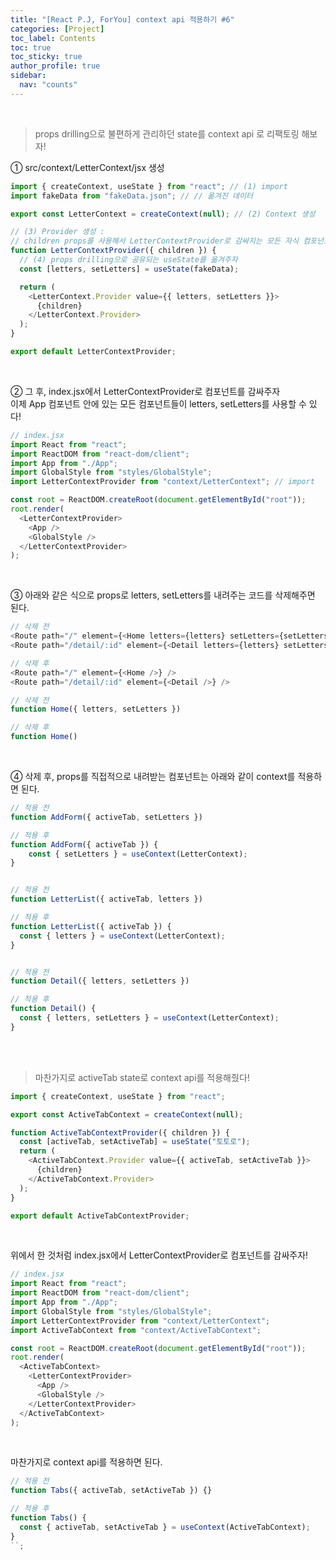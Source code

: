 ```yaml
---
title: "[React P.J, ForYou] context api 적용하기 #6"
categories: [Project]
toc_label: Contents
toc: true
toc_sticky: true
author_profile: true
sidebar:
  nav: "counts"
---
```


<br>

> props drilling으로 불편하게 관리하던 state를 context api 로 리팩토링 해보자!

① src/context/LetterContext/jsx 생성

```js
import { createContext, useState } from "react"; // (1) import
import fakeData from "fakeData.json"; // // 옮겨진 데이터

export const LetterContext = createContext(null); // (2) Context 생성

// (3) Provider 생성 :
// children props를 사용해서 LetterContextProvider로 감싸지는 모든 자식 컴포넌트들이 value 값을 공유할 수 있도록 한다.
function LetterContextProvider({ children }) {
  // (4) props drilling으로 공유되는 useState를 옮겨주자
  const [letters, setLetters] = useState(fakeData);

  return (
    <LetterContext.Provider value={{ letters, setLetters }}>
      {children}
    </LetterContext.Provider>
  );
}

export default LetterContextProvider;
```

<br>

② 그 후, index.jsx에서 LetterContextProvider로 컴포넌트를 감싸주자<br>
이제 App 컴포넌트 안에 있는 모든 컴포넌트들이 letters, setLetters를 사용할 수 있다!

```js
// index.jsx
import React from "react";
import ReactDOM from "react-dom/client";
import App from "./App";
import GlobalStyle from "styles/GlobalStyle";
import LetterContextProvider from "context/LetterContext"; // import

const root = ReactDOM.createRoot(document.getElementById("root"));
root.render(
  <LetterContextProvider>
    <App />
    <GlobalStyle />
  </LetterContextProvider>
);
```

<br>

③ 아래와 같은 식으로 props로 letters, setLetters를 내려주는 코드를 삭제해주면 된다.

```js
// 삭제 전
<Route path="/" element={<Home letters={letters} setLetters={setLetters} />} />
<Route path="/detail/:id" element={<Detail letters={letters} setLetters={setLetters} />} />

// 삭제 후
<Route path="/" element={<Home />} />
<Route path="/detail/:id" element={<Detail />} />
```

```js
// 삭제 전
function Home({ letters, setLetters })

// 삭제 후
function Home()
```

<br>

④ 삭제 후, props를 직접적으로 내려받는 컴포넌트는 아래와 같이 context를 적용하면 된다.

```js
// 적용 전
function AddForm({ activeTab, setLetters })

// 적용 후
function AddForm({ activeTab }) {
    const { setLetters } = useContext(LetterContext);
}


// 적용 전
function LetterList({ activeTab, letters })

// 적용 후
function LetterList({ activeTab }) {
  const { letters } = useContext(LetterContext);
}


// 적용 전
function Detail({ letters, setLetters })

// 적용 후
function Detail() {
  const { letters, setLetters } = useContext(LetterContext);
}
```

<br><br>

> 마찬가지로 activeTab state로 context api를 적용해줬다!

```js
import { createContext, useState } from "react";

export const ActiveTabContext = createContext(null);

function ActiveTabContextProvider({ children }) {
  const [activeTab, setActiveTab] = useState("토토로");
  return (
    <ActiveTabContext.Provider value={{ activeTab, setActiveTab }}>
      {children}
    </ActiveTabContext.Provider>
  );
}

export default ActiveTabContextProvider;
```

<br>

위에서 한 것처럼 index.jsx에서 LetterContextProvider로 컴포넌트를 감싸주자!

```js
// index.jsx
import React from "react";
import ReactDOM from "react-dom/client";
import App from "./App";
import GlobalStyle from "styles/GlobalStyle";
import LetterContextProvider from "context/LetterContext";
import ActiveTabContext from "context/ActiveTabContext";

const root = ReactDOM.createRoot(document.getElementById("root"));
root.render(
  <ActiveTabContext>
    <LetterContextProvider>
      <App />
      <GlobalStyle />
    </LetterContextProvider>
  </ActiveTabContext>
);
```

<br>

마찬가지로 context api를 적용하면 된다.

```js
// 적용 전
function Tabs({ activeTab, setActiveTab }) {}

// 적용 후
function Tabs() {
  const { activeTab, setActiveTab } = useContext(ActiveTabContext);
}
``;
```

<br>
